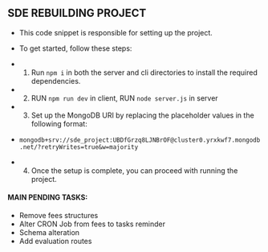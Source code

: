 ## SDE REBUILDING PROJECT

- This code snippet is responsible for setting up the project.

- To get started, follow these steps:

- 1.  Run `npm i` in both the server and cli directories to install the required dependencies.

- 2. RUN `npm run dev` in client, RUN `node server.js` in server

- 3.  Set up the MongoDB URI by replacing the placeholder values in the following format:
- `mongodb+srv://sde_project:UBDfGrzq8LJNBrOF@cluster0.yrxkwf7.mongodb.net/?retryWrites=true&w=majority`

- 4.  Once the setup is complete, you can proceed with running the project.

#### MAIN PENDING TASKS:

- Remove fees structures
- Alter CRON Job from fees to tasks reminder
- Schema alteration
- Add evaluation routes
